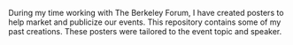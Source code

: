 During my time working with The Berkeley Forum, I have created posters to help market and publicize our events. This repository contains some of my past creations. These posters were tailored to the event topic and speaker.
